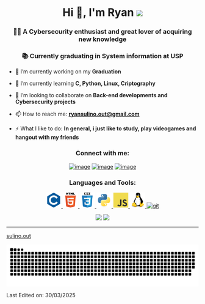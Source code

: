 <h1 align="center">Hi 👋, I'm Ryan <img height="40" src="https://emoji.gg/assets/emoji/7333-parrotdance.gif"></h1>
<h3 align="center">👨‍💻 A Cybersecurity enthusiast and great lover of acquiring new knowledge</h3>
<h3 align="center">📚 Currently graduating in System information at USP</h3>

- 🔭 I’m currently working on my **Graduation**

- 🌱 I’m currently learning **C, Python, Linux, Criptography**

- 👯 I’m looking to collaborate on **Back-end developments and Cybersecurity projects**

- 📫 How to reach me: **ryansulino.out@gmail.com**

- ⚡ What I like to do: **In general, i just like to study, play videogames and hangout with my friends**

<h3 align="center">Connect with me:</h3>
<div align="center">

[![image](https://img.shields.io/badge/LinkedIn-0077B5?style=for-the-badge&logo=linkedin&logoColor=white)](https://www.linkedin.com/in/ryan-sulino-47a598359/)
[![image](https://img.shields.io/badge/Instagram-E4405F?style=for-the-badge&logo=instagram&logoColor=white)](https://www.instagram.com/sulino.out)
[![image](https://img.shields.io/badge/Gmail-D14836?style=for-the-badge&logo=gmail&logoColor=white)](mailto:produtor.ryansulino.out@gmail.com)
  
</div>

<h3 align="center">Languages and Tools:</h3>

<p align="center"> 
  <a href="https://www.w3schools.com/c/index.php" target="_blank"> 
    <img src="https://raw.githubusercontent.com/devicons/devicon/ca28c779441053191ff11710fe24a9e6c23690d6/icons/c/c-plain.svg" alt="html5" width="40" height="40"/> 
  </a>
  <a href="https://www.w3schools.com/html/default.asp" target="_blank"> 
    <img src="https://raw.githubusercontent.com/devicons/devicon/master/icons/html5/html5-original-wordmark.svg" alt="html5" width="40" height="40"/> 
  </a>
  <a href="https://www.w3schools.com/css/" target="_blank"> 
    <img src="https://raw.githubusercontent.com/devicons/devicon/master/icons/css3/css3-original-wordmark.svg" alt="css3" width="40" height="40"/> 
  </a> 
  <a href="https://www.python.org" target="_blank"> 
    <img src="https://raw.githubusercontent.com/devicons/devicon/master/icons/python/python-original.svg" alt="python" width="40" height="40"/> 
  </a>  
  <a href="https://developer.mozilla.org/en-US/docs/Web/JavaScript" target="_blank"> 
    <img src="https://raw.githubusercontent.com/devicons/devicon/master/icons/javascript/javascript-original.svg" alt="javascript" width="40" height="40"/> 
  </a> 
  <a href="https://www.linux.org/" target="_blank"> 
    <img src="https://raw.githubusercontent.com/devicons/devicon/master/icons/linux/linux-original.svg" alt="linux" width="40" height="40"/> 
  </a> 
  <a href="https://git-scm.com/" target="_blank"> 
    <img src="https://www.vectorlogo.zone/logos/git-scm/git-scm-icon.svg" alt="git" width="40" height="40"/> 
  </a>
</p>

<p align= "center">
  <img height= "150" src="https://github-readme-stats.vercel.app/api?username=sulino-out&theme=react&show_icons=true&include_all_commits=true" />
  <img height= "150" src="https://github-readme-stats.vercel.app/api/top-langs/?username=sulino-out&theme=react&layout=compact" />
</p>

------

[sulino.out](https://github.com/sulino-out)

<picture align="center">
  <source media="(prefers-color-scheme: dark)" srcset="https://raw.githubusercontent.com/mari4souza/mari4souza/output/github-contribution-grid-snake-dark.svg">
  <source media="(prefers-color-scheme: light)" srcset="https://raw.githubusercontent.com/mari4souza/mari4souza/output/github-contribution-grid-snake-dark.svg">
  <img align="center" alt="github contribution grid snake animation" src="https://raw.githubusercontent.com/mari4souza/mari4souza/output/github-contribution-grid-snake.svg">
</picture>

Last Edited on: 30/03/2025
